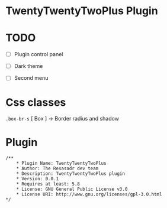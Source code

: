 # TwentyTwentyTwoPlus Plugin

# TODO
- [ ] Plugin control panel
- [ ] Dark theme
- [ ] Second menu


# Css classes

``` .box-br-s ``` [ Box ] -> Border radius and shadow

# Plugin
```
/**
    * Plugin Name: TwentyTwentyTwoPlus
    * Author: The Resasadr dev team
    * Description: TwentyTwentyTwoPlus plugin
    * Version: 0.0.1
    * Requires at least: 5.8
    * License: GNU General Public License v3.0
    * License URI: http://www.gnu.org/licenses/gpl-3.0.html
*/
```
